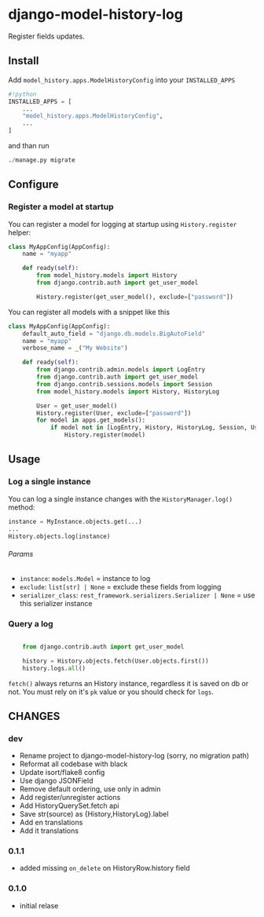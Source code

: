 # django-model-history-log

Register fields updates.


## Install

Add `model_history.apps.ModelHistoryConfig` into your `INSTALLED_APPS`

```python
#!python
INSTALLED_APPS = [
    ...
    "model_history.apps.ModelHistoryConfig",
    ...
]
```
and than run

```python
./manage.py migrate
```

## Configure

### Register a model at startup

You can register a model for logging at startup using `History.register` helper:

```python
class MyAppConfig(AppConfig):
    name = "myapp"

    def ready(self):
        from model_history.models import History
        from django.contrib.auth import get_user_model

        History.register(get_user_model(), exclude=["password"])
```

You can register all models with a snippet like this

```python
class MyAppConfig(AppConfig):
    default_auto_field = "django.db.models.BigAutoField"
    name = "myapp"
    verbose_name = _("My Website")

    def ready(self):
        from django.contrib.admin.models import LogEntry
        from django.contrib.auth import get_user_model
        from django.contrib.sessions.models import Session
        from model_history.models import History, HistoryLog

        User = get_user_model()
        History.register(User, exclude=["password"])
        for model in apps.get_models():
            if model not in [LogEntry, History, HistoryLog, Session, User]:
                History.register(model)
```

## Usage

### Log a single instance

You can log a single instance changes with the `HistoryManager.log()` method:

```python
instance = MyInstance.objects.get(...)
...
History.objects.log(instance)
```

###### Params

* `instance`: `models.Model` = instance to log
* `exclude`: `list[str] | None` = exclude these fields from logging
* `serializer_class`: `rest_framework.serializers.Serializer | None` = use this serializer instance


### Query a log

```python

    from django.contrib.auth import get_user_model

    history = History.objects.fetch(User.objects.first())
    history.logs.all()
```

`fetch()` always returns an History instance, regardless it is saved on db or not.
You must rely on it's `pk` value or you should check for `logs`.

## CHANGES ##

### dev

* Rename project to django-model-history-log (sorry, no migration path)
* Reformat all codebase with black
* Update isort/flake8 config
* Use django JSONField
* Remove default ordering, use only in admin
* Add register/unregister actions
* Add HistoryQuerySet.fetch api
* Save str(source) as {History,HistoryLog}.label
* Add en translations
* Add it translations

### 0.1.1

* added missing `on_delete` on HistoryRow.history field

### 0.1.0

* initial relase
